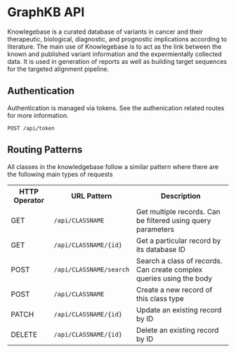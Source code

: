 # GraphKB API

Knowlegebase is a curated database of variants in cancer and their therapeutic, biological, diagnostic, and prognostic implications according to literature.
The main use of Knowlegebase is to act as the link between the known and published variant information and the expermientally collected data.
It is used in generation of reports as well as building target sequences for the targeted alignment pipeline.

## Authentication

Authentication is managed via tokens. See the authenication related routes for more information.

```text
POST /api/token
```

## Routing Patterns

All classes in the knowledgebase follow a similar pattern where there are the following main types of requests

<table>
    <tr>
        <th>HTTP Operator</th>
        <th>URL Pattern</th>
        <th>Description</th>
    </tr>
    <tr>
        <td>GET</td>
        <td> <code>/api/CLASSNAME</code> </td>
        <td> Get multiple records. Can be filtered using query parameters </td>
    </tr>
    <tr>
        <td> GET </td>
        <td> <code>/api/CLASSNAME/{id}</code> </td>
        <td> Get a particular record by its database ID </td>
    </tr>
    <tr>
        <td> POST </td>
        <td> <code>/api/CLASSNAME/search</code> </td>
        <td> Search a class of records. Can create complex queries using the body </td>
    </tr>
    <tr>
        <td> POST </td>
        <td> <code>/api/CLASSNAME</code> </td>
        <td> Create a new record of this class type </td>
    </tr>
    <tr>
        <td> PATCH </td>
        <td> <code>/api/CLASSNAME/{id}</code> </td>
        <td> Update an existing record by ID </td>
    </tr>
    <tr>
        <td> DELETE </td>
        <td> <code>/api/CLASSNAME/{id}</code> </td>
        <td> Delete an existing record by ID </td>
    </tr>
</table>

<p style="page-break-after: always;">&nbsp;</p>